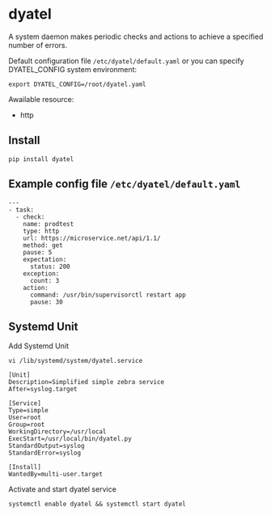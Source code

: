 # dyatel
A system daemon makes periodic checks and actions to achieve a specified number of errors.

Default configuration file `/etc/dyatel/default.yaml` or you can specify DYATEL_CONFIG system environment:

    export DYATEL_CONFIG=/root/dyatel.yaml

Awailable resource:

- http

## Install

    pip install dyatel

## Example config file `/etc/dyatel/default.yaml`

```
---
- task:
  - check:
    name: prodtest
    type: http
    url: https://microservice.net/api/1.1/
    method: get
    pause: 5
    expectation:
      status: 200
    exception:
      count: 3
    action:
      command: /usr/bin/supervisorctl restart app
      pause: 30
```

## Systemd Unit

Add Systemd Unit

    vi /lib/systemd/system/dyatel.service

```
[Unit]
Description=Simplified simple zebra service
After=syslog.target

[Service]
Type=simple
User=root
Group=root
WorkingDirectory=/usr/local
ExecStart=/usr/local/bin/dyatel.py
StandardOutput=syslog
StandardError=syslog

[Install]
WantedBy=multi-user.target
```

Activate and start dyatel service

    systemctl enable dyatel && systemctl start dyatel

